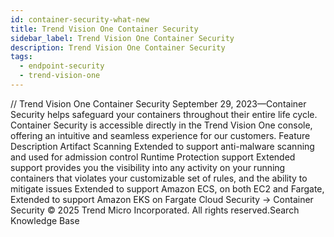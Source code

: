 ```yaml
---
id: container-security-what-new
title: Trend Vision One Container Security
sidebar_label: Trend Vision One Container Security
description: Trend Vision One Container Security
tags:
  - endpoint-security
  - trend-vision-one
---
```


/*<![CDATA[*/ $('#title').html($('meta[name=map-description]').attr('content')); /*]]>*/ Trend Vision One Container Security September 29, 2023—Container Security helps safeguard your containers throughout their entire life cycle. Container Security is accessible directly in the Trend Vision One console, offering an intuitive and seamless experience for our customers. Feature Description Artifact Scanning Extended to support anti-malware scanning and used for admission control Runtime Protection support Extended support provides you the visibility into any activity on your running containers that violates your customizable set of rules, and the ability to mitigate issues Extended to support Amazon ECS, on both EC2 and Fargate, Extended to support Amazon EKS on Fargate Cloud Security → Container Security © 2025 Trend Micro Incorporated. All rights reserved.Search Knowledge Base